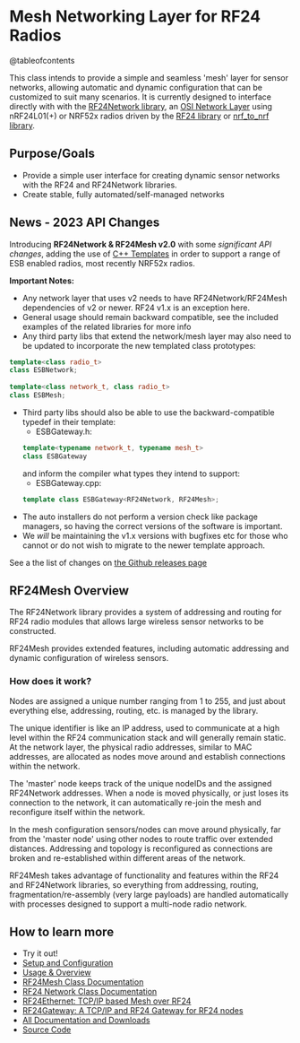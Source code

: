 # Mesh Networking Layer for RF24 Radios

@tableofcontents

This class intends to provide a simple and seamless 'mesh' layer for sensor networks,
allowing automatic and dynamic configuration that can be customized to suit many scenarios.
It is currently designed to interface directly with with the
[RF24Network library](http://nRF24.github.io/RF24Network), an
[OSI Network Layer](http://en.wikipedia.org/wiki/Network_layer) using nRF24L01(+) or NRF52x radios
driven by the [RF24 library](http://nRF24.github.io/RF24) or [nrf_to_nrf library](https://github.com/TMRh20/nrf_to_nrf).

## Purpose/Goals

- Provide a simple user interface for creating dynamic sensor networks with the RF24 and RF24Network libraries.
- Create stable, fully automated/self-managed networks

## News - 2023 API Changes

Introducing **RF24Network & RF24Mesh v2.0** with some *significant API changes*, adding the use of [C++ Templates](https://cplusplus.com/doc/oldtutorial/templates/)
in order to support a range of ESB enabled radios, most recently NRF52x radios.

**Important Notes:**
- Any network layer that uses v2 needs to have RF24Network/RF24Mesh dependencies of v2 or newer. RF24 v1.x is an exception here.
- General usage should remain backward compatible, see the included examples of the related libraries for more info
- Any third party libs that extend the network/mesh layer may also need to be updated to incorporate the new templated class prototypes:
```cpp
template<class radio_t>
class ESBNetwork;
  
template<class network_t, class radio_t>
class ESBMesh;
```
- Third party libs should also be able to use the backward-compatible typedef in their template:
  - ESBGateway.h:
  ```cpp
  template<typename network_t, typename mesh_t>
  class ESBGateway
  ```
  and inform the compiler what types they intend to support:
  - ESBGateway.cpp:
  ```cpp
  template class ESBGateway<RF24Network, RF24Mesh>;
  ```  
- The auto installers do not perform a version check like package managers, so having the correct versions of the software is important.
- We *will* be maintaining the v1.x versions with bugfixes etc for those who cannot or do not wish to migrate to the newer template approach.

See a the list of changes on [the Github releases page](https://github.com/nRF24/RF24Mesh/releases/)

## RF24Mesh Overview

The RF24Network library provides a system of addressing and routing for RF24 radio modules
that allows large wireless sensor networks to be constructed.

RF24Mesh provides extended features, including automatic addressing and dynamic configuration
of wireless sensors.

### How does it work?

Nodes are assigned a unique number ranging from 1 to 255, and just about everything else, addressing, routing, etc. is managed by the library.

The unique identifier is like an IP address, used to communicate at a high level within the
RF24 communication stack and will generally remain static. At the network layer, the physical
radio addresses, similar to MAC addresses, are allocated as nodes move around and establish
connections within the network.

The 'master' node keeps track of the unique nodeIDs and the assigned RF24Network addresses.
When a node is moved physically, or just loses its connection to the network,
it can automatically re-join the mesh and reconfigure itself within the network.

In the mesh configuration sensors/nodes can move around physically, far from the 'master
node' using other nodes to route traffic over extended distances. Addressing and
topology is reconfigured as connections are broken and re-established within different areas
of the network.

RF24Mesh takes advantage of functionality and features within the RF24 and RF24Network
libraries, so everything from addressing, routing, fragmentation/re-assembly
(very large payloads) are handled automatically with processes designed to support a
multi-node radio network.

## How to learn more

- Try it out!
- [Setup and Configuration](setup_config.md)
- [Usage & Overview](general_usage.md)
- [RF24Mesh Class Documentation](classRF24Mesh.html)
- [RF24 Network Class Documentation](http://nRF24.github.io/RF24Network/)
- [RF24Ethernet: TCP/IP based Mesh over RF24](http://nRF24.github.io/RF24Ethernet/)
- [RF24Gateway: A TCP/IP and RF24 Gateway for RF24 nodes](http://nRF24.github.io/RF24Gateway/)
- [All Documentation and Downloads](https://tmrh20.github.io)
- [Source Code](https://github.com/nRF24/RF24Mesh)
